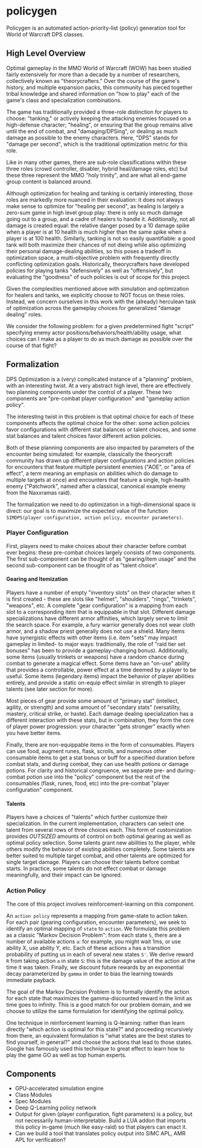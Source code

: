 # policygen
Policygen is an automated action-priority-list (policy) generation tool for World of Warcraft DPS classes.

## High Level Overview

Optimal gameplay in the MMO World of Warcraft (WOW) has been studied
fairly extensively for more than a decade by a number of researchers,
collectively known as "theorycrafters." Over the course of the game's
history, and multiple expansion packs, this community has pieced
together tribal knowledge and shared information on "how to play" each
of the game's class and specialization combinations.

The game has traditionally provided a three-role distinction for players
to choose: "tanking," or actively keeping the attacking enemies focused
on a high-defense character; "healing", or ensuring that the group
remains alive until the end of combat, and "damaging/DPSing", or dealing
as much damage as possible to the enemy characters. Here, "DPS" stands
for "damage per second", which is the traditional optimization metric
for this role.

Like in many other games, there are sub-role classifications within
these three roles (crowd controller, disabler, hybrid heal/damage roles,
etc) but these three represent the MMO "holy trinity", and are what all
end-game group content is balanced around.

Although optimization for healing and tanking is certainly interesting,
those roles are markedly more nuanced in their evaluation: it does not
always make sense to optimize for "healing per second", as healing is
largely a zero-sum game in high level group play: there is only so much
damage going out to a group, and a cadre of healers to handle it.
Additionally, not all damage is created equal: the relative danger posed
by a 10 damage spike when a player is at 10 health is much higher than the
same spike when a player is at 100 health. Similarly, tanking is not so
easily quantifiable: a good tank will both maximize their chances of not
dieing while also optimizing their personal damage-dealing abilities, so
this poses a tradeoff in optimization space, a multi-objective problem
with frequently directly conflicting optimization goals. Historically,
theorycrafters have developed policies for playing tanks "defensively"
as well as "offensively", but evaluating the "goodness" of such policies
is out of scope for this project.

Given the complexities mentioned above with simulation and optimization
for healers and tanks, we explicitly choose to NOT focus on these roles.
Instead, we concern ourselves in this work with the (already) herculean
task of optimization across the gameplay choices for generalized "damage
dealing" roles.

We consider the following problem: for a given predetermined fight
"script" specifying enemy actor positions/behaviors/health/ability usage,
what choices can I make as a player to do as much damage as possible over
the course of that fight?

## Formalization
DPS Optimization is a (very) complicated instance of a "planning" problem,
with an interesting twist. At a very abstract high level, there are
effectively two planning components under the control of a player. These
two components are "pre-combat player configuration" and "gameplay action policy".

The interesting twist in this problem is that optimal choice for each of
these components affects the optimal choice for the other: some action
policies favor configurations with different stat balances or talent choices,
and some stat balances and talent choices favor different action policies.

Both of these planning components are also impacted by parameters of the
encounter being simulated: for example, classically the theorycraft
community has drawn up different player configurations and action
policies for encounters that feature multiple persistent enemies ("AOE",
or "area of effect", a term meaning an emphasis on abilities which
do damage to multiple targets at once) and encounters that feature a
single, high-health enemy ("Patchwork", named after a classical,
canonical example enemy from the Naxxramas raid).

The formalization we need to do optimization in a high-dimensional space
is direct: our goal is to maximize the expected value of the function
`SIMDPS(player configuration, action policy, encounter parameters)`.

### Player Configuration
First, players need to make choices about their character before combat
ever begins: these pre-combat choices largely consists of two components.
The first sub-component can be thought of as "gearing/item usage" and the second
sub-component can be thought of as "talent choice".

#### Gearing and Itemization
Players have a number of empty "inventory slots" on their character when
it is first created - these are slots like "helmet", "shoulders",
"rings", "trinkets", "weapons", etc. A complete "gear configuration" is
a mapping from each slot to a corresponding item that is equippable in
that slot. Different damage specializations have different armor
affinities, which largely serve to limit the search space. For example,
a fury warrior generally does not wear cloth armor, and a shadow priest
generally does not use a shield. Many items have synergistic effects
with other items (i.e. item "sets" may impact gameplay in limited- to
major ways: traditionally, the role of "raid tier set bonuses" has been
to provide a gameplay-changing bonus). Additionally, some items (usually
trinkets or weapons) have a random chance during combat to generate a
magical effect. Some items have an "on-use" ability that provides a
controllable, power effect at a time deemed by a player to be useful.
Some items (legendary items) impact the behavior of player abilities
entirely, and provide a static on-equip effect similar in strength to
player talents (see later section for more).

Most pieces of gear provide some amount of "primary stat" (intellect,
agility, or strength) and some amount of "secondary stats" (versatility,
mastery, critical strike, or haste). Each damage dealing specialization
has a different interaction with these stats, but in combination, they
form the core of player power progression: your character "gets
stronger" exactly when you have better items.

Finally, there are non-equippable items in the form of consumables.
Players can use food, augment runes, flask, scrolls, and numerous other
consumable items to get a stat bonus or buff for a specified duration before
combat stats, and during combat, they can use health potions or damage
potions. For clarity and historical congruence, we separate pre- and
during-combat potion use into the "policy" component but the rest of the
consumables (flask, runes, food, etc) into the pre-combat "player
configuration" component.

#### Talents
Players have a choices of "talents" which further customize their
specialization. In the current implementation, characters can select one
talent from several rows of three choices each. This form of customization
provides *OUTSIZED* amounts of control on both optimal gearing as well
as optimal policy selection. Some talents grant new abilities to the
player, while others modify the behavior of existing abilities
completely. Some talents are better suited to multiple target combat,
and other talents are optimized for single target damage. Players can
choose their talents before combat starts. In practice, some talents do
not effect combat or damage meaningfully, and their impact can be
ignored.

### Action Policy
The core of this project involves reinforcement-learning on this component.

An `action policy` represents a mapping from game-state to action taken.
For each pair (gearing configuration, encounter parameters), we seek to
identify an optimal mapping of `state` to `action`. We formulate this problem
as a classic "Markov Decision Problem": from each state `S`, there are a
number of available actions `a`: for example, you might wait 1ms, or use
ability X, use ability Y, etc. Each of these actions `a` has a transition
probability of putting us in each of several new states `S'`. We derive
reward `R` from taking action `a` in state `S`: this is the damage value of the action at the
time it was taken. Finally, we discount future rewards by an exponential
decay parameterized by `gamma` in order to bias the learning towards
immediate payback.

The goal of the Markov Decision Problem is to formally identify the
action for each state that maximizes the gamma-discounted reward in the limit
as time goes to infinity. This is a good match for our problem domain,
and we choose to utilize the same formulation for identifying the
optimal policy.

One technique in reinforcement learning is Q-learning: rather than learn
directly "which action is optimal for this state?" and proceeding
recursively from there, an equivalent formulation is "what states are
the best states to find yourself, in general?" and choose the actions
that lead to those states. Google has famously used this technique to
great effect to learn how to play the game GO as well as top human
experts.

## Components
  - GPU-accelerated simulation engine
  - Class Modules
  - Spec Modules
  - Deep Q-Learning policy network
  - Output for given (player configuration, fight parameters) is a
    policy, but not necessarily human-interpretable. Build a LUA addon
    that imports this policy in-game (much like easy-raid) so that players
    can enact it.
  - Can we build a tool that translates policy output into SIMC APL, AMR
    APL for verification?


